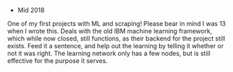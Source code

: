 - Mid 2018

One of my first projects with ML and scraping! Please bear in mind I was 13 when I wrote this.
Deals with the old IBM machine learning framework, which while now closed, still functions, as their backend for the project still exists.
Feed it a sentence, and help out the learning by telling it whether or not it was right. The learning network only has a few nodes, but is still effective for the purpose it serves.
